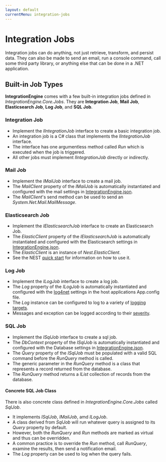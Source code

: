 ```yaml
---
layout: default
currentMenu: integration-jobs
---
```


# Integration Jobs

Integration jobs can do anything, not just retrieve, transform, and persist data.
They can also be made to send an email, run a console command, call some third party library, or anything else that can 
be done in a .NET application.

## Built-in Job Types

__IntegrationEngine__ comes with a few built-in integration jobs defined in _IntegrationEngine.Core.Jobs_.
They are __Integration Job__, __Mail Job__, __Elasticsearch Job__, __Log Job__, and __SQL Job__.

### Integration Job

* Implement the _IIntegrationJob_ interface to create a basic integration job.
* An integration job is a C# class that implements the _IIntegrationJob_ interface.
* The interface has one argumentless method called _Run_ which is executed when the job is triggered.
* All other jobs must implement _IIntegrationJob_ directly or indirectly.

### Mail Job

* Implement the _IMailJob_ interface to create a mail job.
* The _MailClient_ property of the _IMailJob_ is automatically instantiated and configured with the mail settings in [IntegrationEngine.json](configuration.html).
* The _MailClient_'s send method can be used to send an _System.Net.Mail.MailMessage_.

### Elasticsearch Job

* Implement the _IElasticsearchJob_ interface to create an Elasticsearch Job.
* The _ElasticClient_ property of the _IElasticsearchJob_ is automatically instantiated and configured with the Elasticsearch settings in [IntegrationEngine.json](configuration.html).
* The _ElasticClient_ is an instance of _Nest.ElasticClient_. 
* See the NEST [quick start](http://nest.azurewebsites.net/nest/quick-start.html) for information on how to use it.

### Log Job

* Implement the _ILogJob_ interface to create a log job.
* The _Log_ property of the _ILogJob_ is automatically instantiated and configured with the 
[log4net](http://logging.apache.org/log4net/) settings in the host applications App.config file.
* The _Log_ instance can be configured to log to a variety of [logging targets](logging.apache.org/log4net/release/features.html#appenders).
* Messages and exception can be logged according to their [severity](http://logging.apache.org/log4net/release/manual/introduction.html#hierarchy).

### SQL Job

* Implement the _ISqlJob_ interface to create a sql job.
* The _DbContext_ property of the _ISqlJob_ is automatically instantiated and configured with the Database settings in [IntegrationEngine.json](configuration.html).
* The _Query_ property of the _ISqlJob_ must be populated with a valid SQL command before the _RunQuery<T>_ method is called.
* The generic parameter in the _RunQuery<T>_ method is a class that represents a record returned from the database.
* The _RunQuery<T>_ method returns a _IList<T>_ collection of records from the database.

#### Concrete SQL Job Class

There is also concrete class defined in _IntegrationEngine.Core.Jobs_ called _SqlJob_. 

* It implements _ISqlJob_, _IMailJob_, amd _ILogJob_.
* A class derived from _SqlJob_ will run whatever query is assigned to its _Query_ property by default.
* However, both the _RunQuery<T>_ and _Run_ methods are marked as virtual and thus can be overridden.
* A common practice is to override the _Run_ method, call _RunQuery<T>_, examine the results, then send a notification email.
* The _Log_ property can be used to log when the query fails.
